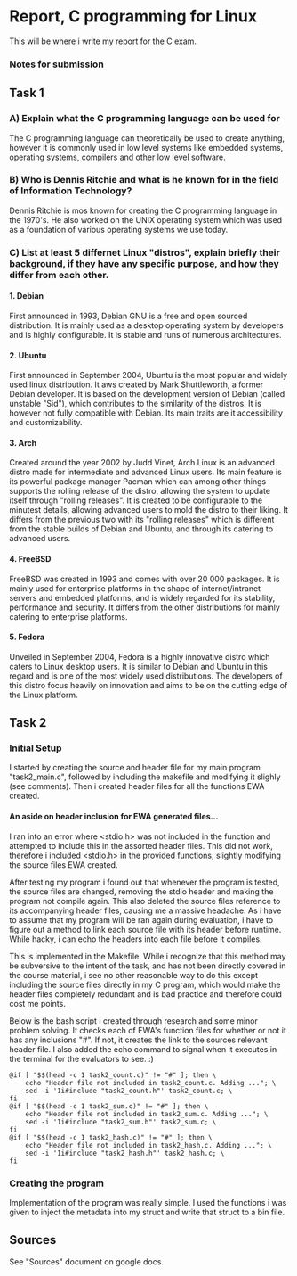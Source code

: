 # Report, C programming for Linux
This will be where i write my report for the C exam.

### Notes for submission

## Task 1
### A) Explain what the C programming language can be used for
The C programming language can theoretically be used to create anything, however it is commonly used in low level systems like embedded systems, operating systems, compilers and other low level software.

### B) Who is Dennis Ritchie and what is he known for in the field of Information Technology?
Dennis Ritchie is mos known for creating the C programming language in the 1970's. He also worked on the UNIX operating system which was used as a foundation of various operating systems we use today.

### C) List at least 5 differnet Linux "distros", explain briefly their background, if they have  any specific purpose, and how they differ from each other.
#### 1. Debian
First announced in 1993, Debian GNU is a free and open sourced distribution. It is mainly used as a desktop operating system by developers and is highly configurable. It is stable and runs of numerous architectures.

#### 2. Ubuntu
First announced in September 2004, Ubuntu is the most popular and widely used linux distribution. It aws created by Mark Shuttleworth, a former Debian developer. It is based on the development version of Debian (called unstable "Sid"), which contributes to the similarity of the distros. It is however not fully compatible with Debian. Its main traits are it accessibility and customizability. 

#### 3. Arch
Created around the year 2002 by Judd Vinet, Arch Linux is an advanced distro made for intermediate and advanced Linux users. Its main feature is its powerful package manager Pacman which can among other things supports the rolling release of the distro, allowing the system to update itself through "rolling releases".
It is created to be configurable to the minutest details, allowing advanced users to mold the distro to their liking. It differs from the previous two with its "rolling releases" which is different from the stable builds of Debian and Ubuntu, and through its catering to advanced users. 

#### 4. FreeBSD
FreeBSD was created in 1993 and comes with over 20 000 packages. It is mainly used for enterprise platforms in the shape of internet/intranet servers and embedded platforms, and is widely regarded for its stability, performance and security. It differs from the other distributions for mainly catering to enterprise platforms.

#### 5. Fedora
Unveiled in September 2004, Fedora is a highly innovative distro which caters to Linux desktop users. It is similar to Debian and Ubuntu in this regard and is one of the most widely used distributions. The developers of this distro focus heavily on innovation and aims to be on the cutting edge of the Linux platform. 

## Task 2
### Initial Setup
I started by creating the source and header file for my main program "task2_main.c", followed by including the makefile and modifying it slighly (see comments). Then i created header files for all the functions EWA created.

#### An aside on header inclusion for EWA generated files...
I ran into an error where <stdio.h> was not included in the function and attempted to include this in the assorted header files. This did not work, therefore i included <stdio.h> in the provided functions, slightly modifying the source files EWA created.

After testing my program i found out that whenever the program is tested, the source files are changed, removing the stdio header and making the program not compile again. This also deleted the source files reference to its accompanying header files, causing me a massive headache. As i have to assume that my program will be ran again during evaluation, i have to figure out a method to link each source file with its header before runtime. While hacky, i can echo the headers into each file before it compiles.

This is implemented in the Makefile. While i recognize that this method may be subversive to the intent of the task, and has not been directly covered in the course material, i see no other reasonable way to do this except including the source files directly in my C program, which would make the header files completely redundant and is bad practice and therefore could cost me points.

Below is the bash script i created through research and some minor problem solving. It checks each of EWA's function files for whether or not it has any inclusions "#". If not, it creates the link to the sources relevant header file. I also added the echo command to signal when it executes in the terminal for the evaluators to see. :)

```
@if [ "$$(head -c 1 task2_count.c)" != "#" ]; then \
	echo "Header file not included in task2_count.c. Adding ..."; \
	sed -i '1i#include "task2_count.h"' task2_count.c; \
fi
@if [ "$$(head -c 1 task2_sum.c)" != "#" ]; then \
	echo "Header file not included in task2_sum.c. Adding ..."; \
	sed -i '1i#include "task2_sum.h"' task2_sum.c; \
fi
@if [ "$$(head -c 1 task2_hash.c)" != "#" ]; then \
	echo "Header file not included in task2_hash.c. Adding ..."; \
	sed -i '1i#include "task2_hash.h"' task2_hash.c; \
fi
```

### Creating the program
Implementation of the program was really simple. I used the functions i was given to inject the metadata into my struct and write that struct to a bin file.

## Sources 
See "Sources" document on google docs.
